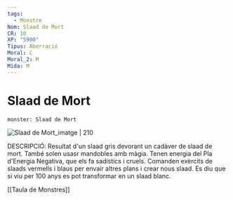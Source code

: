```yaml
---
tags:
  - Monstre
Nom: Slaad de Mort
CR: 10
XP: "5900"
Tipus: Aberració
Moral: C
Moral_2: M
Mida: M
---
```

# Slaad de Mort

```statblock
monster: Slaad de Mort
```

![Slaad de Mort_imatge | 210](https://static.wikia.nocookie.net/forgottenrealms/images/3/30/Death_slaad-5e.jpg/revision/latest/scale-to-width-down/350?cb=20170331234953)

DESCRIPCIÓ: 
Resultat d'un slaad gris devorant un cadàver de slaad de mort. També solen usasr mandobles amb màgia. Tenen energia del Pla d'Energia Negativa, que els fa sadístics i cruels. Comanden exèrcits de slaads vermells i blaus per envair altres plans i crear nous slaad. Es diu que si viu per 100 anys es pot transformar en un slaad blanc.

[[Taula de Monstres]]